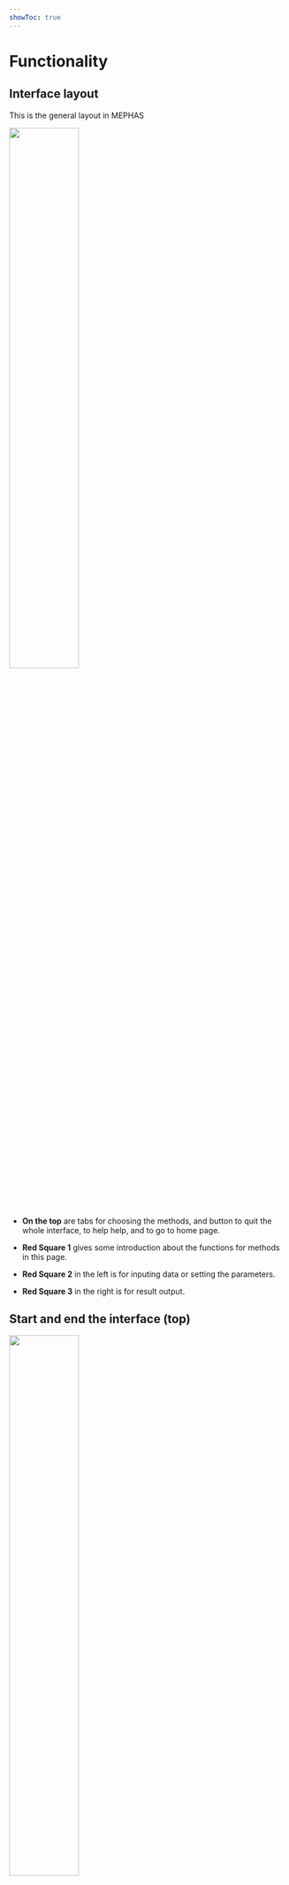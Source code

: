 ```yaml
---
showToc: true
---
```


# Functionality

## Interface layout

This is the general layout in MEPHAS

<img src="/images/layout.png" width="50%">

- **On the top** are tabs for choosing the methods, and button to quit the whole interface, to help help, and to go to home page.

- **Red Square 1** gives some introduction about the functions for methods in this page.

- **Red Square 2** in the left is for inputing data or setting the parameters.

- **Red Square 3** in the right is for result output.

## Start and end the interface (top)

<img src="/images/head.png" width="50%">

- **Stop and Quit** is to end the interface. If the interface page is not closed automatically, users need to close by clicking the browser's closing button. 

- **Tutorial and Help** will open this help page.

- **Open Homepage** will open the link to MEPHAS home page.

## Input: prepare the data and set the parameters (red square 2 in the left)

### Input data name

<img src="/images/name.png" width="50%">

- One line is for one name

- Missing name may cause some error in the result

*GIF example*

<img src="/images/name.gif" width="70%">

### Input data manually

<img src="/images/inputm.png" width="50%">

- Values are separated by , ; space tab, although space and tab are not recommended to use.

- Data can be paste from CSV file.

- Missing value can be input as NA or space, although space is not recommended.

- The input box's size is changeable. 

- Check the data in the left output.

### Upload CSV/TXT data

<img src="/images/inputcsv.png" width="50%">

- Click **Browse...** to open folder.

- **Show 1st row as column names?**: Yes, when first row in the data are the names. 

- **Use 1st column as row names? (No duplicates)**: Yes, when first column is ID or row names.

- When data is TXT file, please choose the correct separator. 

### Create RxC contingency table

- Step 1: replace row names and column names

- Step 2: input enough values manually to fill the table in row order

- Do not input missing values

<img src="/images/rc1.png" width="50%">

Finally, we can get a valid contingency table, with sum in the row and column.

<img src="/images/rc2.png" width="70%">

### Settings parameters using the widgets

#### Number input box

<img src="/images/winputnum.png" width="50%">

This box is used to input the numeric values and provides two ways to input the values:

- input values directly

- use the up/down button in the right

*GIF example*

<img src="/images/winputnum.gif" width="70%">

#### Numeric input bar

<img src="/images/wbar.png" width="50%">

Adjust the bar left or right to change to values.

#### Yes/No check

<img src="/images/wcheck.png" width="50%">

Click to tick or untick to choose yes or no.

#### Choice button

<img src="/images/wchoose.png" width="50%">

Click the button to change the choice.

#### Single choice box

<img src="/images/wsinglechoose.png" width="50%">

This box only allows to choose one item from the list.

#### Multiple choice box

<img src="/images/wmulchoose.png" width="50%">

This box allows to choose more than one item from the list.

- Click to input items

- Enter/Backspace on the keyboard can also control the choice 

*GIF example*

<img src="/images/wmulchoose.gif" width="50%">

### Change the type of variables (in advanced methods)

<img src="/images/c.png" width="50%">

#### Change numeric variable into categorical variable

Choose variable from the list

<img src="/images/cntoc.png" width="50%">

We can see that in the categorical variable information list, "Birthweight" became the categorical variable compulsively

<img src="/images/cntocres.png" width="50%">

#### Change categorical variable into numeric variable

Choose variable from the list

<img src="/images/ccton.png" width="50%">

We can see that in the numeric variable information list,  "Age.group" became the numeric variable compulsively

<img src="/images/cntocres.png" width="50%">

#### Change the reference level of categorical variables

Before the change, the reference levels of "Age" and "Age.group" are "2" and "a".

<img src="/images/cref1.png" width="50%">

We choose some categorical variables, and input the desired reference level. One line is for one input.

<img src="/images/crefc.png" width="50%">

After the change, the reference levels of "Age" and "Age.group" are "2" and "a".

<img src="/images/cref2.png" width="50%">




